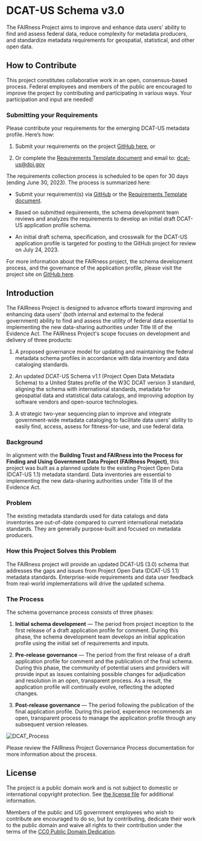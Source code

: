 # DCAT-US Schema v3.0
The FAIRness Project aims to improve and enhance data users' ability to find and assess federal data, reduce complexity for metadata producers, and standardize metadata requirements for geospatial, statistical, and other open data.

## How to Contribute

This project constitutes collaborative work in an open, consensus-based process. Federal employees and members of the public are encouraged to improve the project by contributing and participating in various ways.  Your participation and input are needed! 

### Submitting your Requirements

Please contribute your requirements for the emerging DCAT-US metadata profile. Here’s how: 

1. Submit your requirements on the project [GitHub here](https://github.com/DOI-DO/dcat-us/issues/new/choose), or

2. Or complete the [Requirements Template document](https://github.com/DOI-DO/dcat-us/files/11479875/DCAT-US-3-Requirements-Template.docx) and email to: dcat-us@doi.gov 

The requirements collection process is scheduled to be open for 30 days (ending June 30, 2023). The process is summarized here: 

* Submit your requirement(s) via [GitHub](https://github.com/DOI-DO/dcat-us/issues/new/choose) or the [Requirements Template document](https://github.com/DOI-DO/dcat-us/files/11479875/DCAT-US-3-Requirements-Template.docx).

* Based on submitted requirements, the schema development team reviews and analyzes the requirements to develop an initial draft DCAT-US application profile schema. 

* An initial draft schema, specification, and crosswalk for the DCAT-US application profile is targeted for posting to the GitHub project for review on July 24, 2023.    

For more information about the FAIRness project, the schema development process, and the governance of the application profile, please visit the project site on [GitHub here](https://github.com/DOI-DO/dcat-us/). 

## Introduction

The FAIRness Project is designed to advance efforts toward improving and enhancing data users' (both internal and external to the federal government) ability to find and assess the utility of federal data essential to implementing the new data-sharing authorities under Title III of the Evidence Act. The FAIRness Project's scope focuses on development and delivery of three products: 

1. A proposed governance model for updating and maintaining the federal metadata schema profiles in accordance with data inventory and data cataloging standards.  

2. An updated DCAT-US Schema v1.1 (Project Open Data Metadata Schema) to a United States profile of the W3C DCAT version 3 standard, aligning the schema with international standards, metadata for geospatial data and statistical data catalogs, and improving adoption by software vendors and open-source technologies.  

3. A strategic two-year sequencing plan to improve and integrate government-wide metadata cataloging to facilitate data users' ability to easily find, access, assess for fitness-for-use, and use federal data.  

### Background

In alignment with the **Building Trust and FAIRness into the Process for Finding and Using Government Data Project (FAIRness Project)**, this project was built as a planned update to the existing Project Open Data (DCAT-US 1.1) metadata standard. Data inventories are essential to implementing the new data-sharing authorities under Title III of the Evidence Act.    

### Problem

The existing metadata standards used for data catalogs and data inventories are out-of-date compared to current international metadata standards. They are generally purpose-built and focused on metadata producers.

### How this Project Solves this Problem 

The FAIRness project will provide an updated DCAT-US (3.0) schema that addresses the gaps and issues from Project Open Data (DCAT-US 1.1) metadata standards.  Enterprise-wide requirements and data user feedback from real-world implementations will drive the updated schema. 

### The Process
The schema governance process consists of three phases:

1. **Initial schema development** — The period from project inception to the first release of a draft application profile for comment. During this phase, the schema development team develops an initial application profile using the initial set of requirements and inputs. 

2. **Pre-release governance** — The period from the first release of a draft application profile for comment and the publication of the final schema. During this phase, the community of potential users and providers will provide input as issues containing possible changes for adjudication and resolution in an open, transparent process. As a result, the application profile will continually evolve, reflecting the adopted changes.

3. **Post-release governance** — The period following the publication of the final application profile. During this period, experience recommends an open, transparent process to manage the application profile through any subsequent version releases. 

![DCAT_Process](https://github.com/DOI-DO/dcat-us/assets/2589997/539ba9d6-2b9a-4cfe-a520-36312115c494)

Please review the FAIRness Project Governance Process documentation for more information about the process. 

## License

The project is a public domain work and is not subject to domestic or international copyright protection. See [the license file](LICENSE.md) for additional information.

Members of the public and US government employees who wish to contribute are encouraged to do so, but by contributing, dedicate their work to the public domain and waive all rights to their contribution under the terms of the [CC0 Public Domain Dedication](http://creativecommons.org/publicdomain/zero/1.0/).


